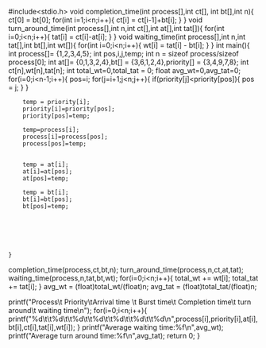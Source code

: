 #include<stdio.h>
void completion_time(int process[],int ct[], int bt[],int n){
	ct[0] = bt[0];
	for(int i=1;i<n;i++){
		 ct[i] = ct[i-1]+bt[i];
	}
}
void turn_around_time(int process[],int n,int ct[],int at[],int tat[]){
	for(int i=0;i<n;i++){
		 tat[i] = ct[i]-at[i];
	}
}
void waiting_time(int process[],int n,int tat[],int bt[],int wt[]){
	for(int i=0;i<n;i++){
		wt[i] = tat[i] - bt[i];
	}
}
int main(){
	int process[]= {1,2,3,4,5};
	int pos,i,j,temp;
	int n = sizeof process/sizeof process[0];
	int at[]= {0,1,3,2,4},bt[] = {3,6,1,2,4},priority[] = {3,4,9,7,8};
	int ct[n],wt[n],tat[n];
	int total_wt=0,total_tat = 0;
	float avg_wt=0,avg_tat=0;
	for(i=0;i<n-1;i++){
		pos=i;
		for(j=i+1;j<n;j++){
			if(priority[j]<priority[pos]){
				pos = j;
			}
		}
		
		temp = priority[i];
		priority[i]=priority[pos];
		priority[pos]=temp;
		
		temp=process[i];
		process[i]=process[pos];
		process[pos]=temp;
		
		
		temp = at[i];
		at[i]=at[pos];
		at[pos]=temp;
		
		temp = bt[i];
		bt[i]=bt[pos];
		bt[pos]=temp;
		
		
		
		
		
		
	}
completion_time(process,ct,bt,n);
turn_around_time(process,n,ct,at,tat);
waiting_time(process,n,tat,bt,wt);
for(i=0;i<n;i++){
	total_wt += wt[i];
	total_tat += tat[i];
}
avg_wt = (float)total_wt/(float)n;
avg_tat = (float)total_tat/(float)n;

printf("Process\t  Priority\tArrival time \t Burst time\t Completion time\t turn around\t waiting time\n");
for(i=0;i<n;i++){
	printf("%d\t\t%d\t\t%d\t\t%d\t\t%d\t\t%d\t\t%d\n",process[i],priority[i],at[i],bt[i],ct[i],tat[i],wt[i]);
}
printf("Average waiting time:%f\n",avg_wt);
printf("Average turn around time:%f\n",avg_tat);
return 0;
}
